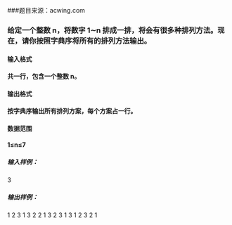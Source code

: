 ###题目来源：acwing.com
### 给定一个整数 n，将数字 1∼n 排成一排，将会有很多种排列方法。现在，请你按照字典序将所有的排列方法输出。

#### 输入格式
#### 共一行，包含一个整数 n。

#### 输出格式
#### 按字典序输出所有排列方案，每个方案占一行。

#### 数据范围
#### 1≤n≤7
##### 输入样例：
3
##### 输出样例：
1 2 3
1 3 2
2 1 3
2 3 1
3 1 2
3 2 1
